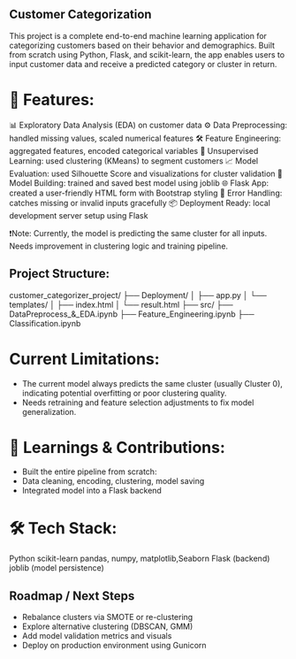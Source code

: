 ## Customer Categorization ##

This project is a complete end-to-end machine learning application for categorizing customers based on their behavior and demographics. Built from scratch using Python, Flask, and scikit-learn, the app enables users to input customer data and receive a predicted category or cluster in return.

# 🚀 Features: #
📊 Exploratory Data Analysis (EDA) on customer data
⚙️ Data Preprocessing: handled missing values, scaled numerical features
🛠 Feature Engineering: aggregated features, encoded categorical variables
🤖 Unsupervised Learning: used clustering (KMeans) to segment customers
📈 Model Evaluation: used Silhouette Score and visualizations for cluster validation
🧪 Model Building: trained and saved best model using joblib
🌐 Flask App: created a user-friendly HTML form with Bootstrap styling
🧾 Error Handling: catches missing or invalid inputs gracefully
📦 Deployment Ready: local development server setup using Flask

❗Note: Currently, the model is predicting the same cluster for all inputs. Needs improvement in clustering logic and training pipeline.

## Project Structure:
customer_categorizer_project/
├── Deployment/
│   ├── app.py
│   └── templates/
│       ├── index.html
│       └── result.html
├── src/
├── DataPreprocess_&_EDA.ipynb
├── Feature_Engineering.ipynb
├── Classification.ipynb


# Current Limitations: #
* The current model always predicts the same cluster (usually Cluster 0), indicating potential overfitting or poor clustering quality.
* Needs retraining and feature selection adjustments to fix model generalization.

# 📌 Learnings & Contributions: #
* Built the entire pipeline from scratch:
* Data cleaning, encoding, clustering, model saving
* Integrated model into a Flask backend

# 🛠️ Tech Stack: #
Python
scikit-learn
pandas, numpy, matplotlib,Seaborn
Flask (backend)
joblib (model persistence)

## Roadmap / Next Steps
- Rebalance clusters via SMOTE or re-clustering  
- Explore alternative clustering (DBSCAN, GMM)  
- Add model validation metrics and visuals  
- Deploy on production environment using Gunicorn
